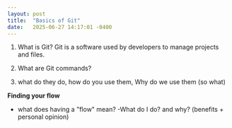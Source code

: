 ```yaml
---
layout: post
title:  "Basics of Git"
date:   2025-06-27 14:17:01 -0400
---
```


1. What is Git?
Git is a software used by developers to manage projects and files. 

2. What are Git commands? 

3.  what do they do, how do you use them, Why do we use them (so what)


**Finding your flow**
- what does having a "flow" mean?
-What do I do? and why? (benefits + personal opinion)
